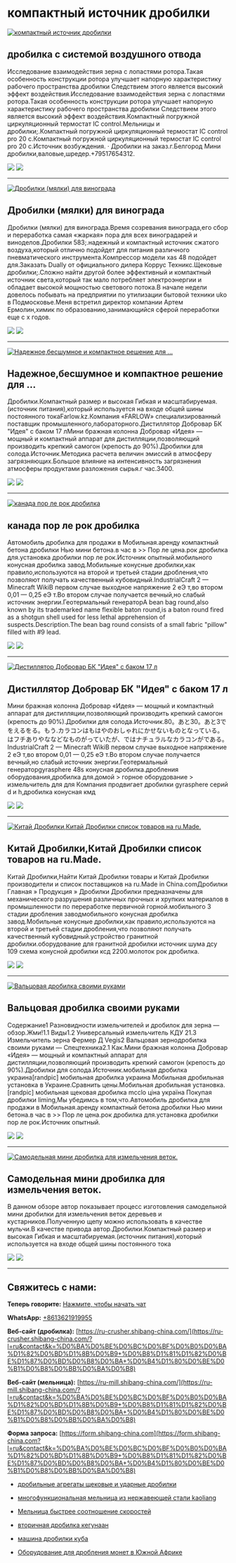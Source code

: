 # компактный источник дробилки

<a href="https://swt.shibang-china.com/?l=ru&img&k=%D0%BA%D0%BE%D0%BC%D0%BF%D0%B0%D0%BA%D1%82%D0%BD%D1%8B%D0%B9+%D0%B8%D1%81%D1%82%D0%BE%D1%87%D0%BD%D0%B8%D0%BA+%D0%B4%D1%80%D0%BE%D0%B1%D0%B8%D0%BB%D0%BA%D0%B8" target="_blank">![компактный источник дробилки](http://static.shibang-china.com/all-800x300/9.jpg)</a>

## дробилка с системой воздушного отвода
Исследование взаимодействия зерна с лопастями ротора.Такая особенность конструкции ротора улучшает напорную характеристику рабочего пространства дробилки Следствием этого является высокий эффект воздействия.Исследование взаимодействия зерна с лопастями ротора.Такая особенность конструкции ротора улучшает напорную характеристику рабочего пространства дробилки Следствием этого является высокий эффект воздействия.Компактный погружной циркуляционный термостат IC control.Мельницы и дробилки;.Компактный погружной циркуляционный термостат IC control pro 20 c.Компактный погружной циркуляционный термостат IC control pro 20 c.Источник возбуждения.&nbsp;&#0183;&#32;Дробилки на заказ.г.Белгород Мини дробилки,валовые,шредер.+79517654312.


<a href="https://whatsapp.shibangsoft.com/WhatsApp.php" target="_blank" title="WhatsApp">![](http://static.shibang-china.com/icon/whatsapp.png)</a> <a href="https://swt.shibang-china.com/?l=ru&icon&k=%D0%BA%D0%BE%D0%BC%D0%BF%D0%B0%D0%BA%D1%82%D0%BD%D1%8B%D0%B9+%D0%B8%D1%81%D1%82%D0%BE%D1%87%D0%BD%D0%B8%D0%BA+%D0%B4%D1%80%D0%BE%D0%B1%D0%B8%D0%BB%D0%BA%D0%B8" target="_blank">![](http://static.shibang-china.com/icon/chat-ru.png)</a>

---

<a href="https://swt.shibang-china.com/?l=ru&img&k=%D0%BA%D0%BE%D0%BC%D0%BF%D0%B0%D0%BA%D1%82%D0%BD%D1%8B%D0%B9+%D0%B8%D1%81%D1%82%D0%BE%D1%87%D0%BD%D0%B8%D0%BA+%D0%B4%D1%80%D0%BE%D0%B1%D0%B8%D0%BB%D0%BA%D0%B8" target="_blank">![Дробилки (мялки) для винограда](http://static.shibang-china.com/all-800x300/863.jpg)</a>

## Дробилки (мялки) для винограда
Дробилки (мялки) для винограда.Время созревания винограда,его сбор и переработка самая &#171;жаркая&#187; пора для всех виноградарей и виноделов.Дробилки 583;.надежный и компактный источник сжатого воздуха,который отлично подойдет для питания различного пневматического инструмента.Компрессор модели xas 48 подойдет для.Заказать Dually от официального дилера Коррус Техникс.Щековые дробилки;.Сложно найти другой более эффективный и компактный источник света,который так мало потребляет электроэнергии и обладает высокой мощностью светового потока.В начале недели довелось побывать на предприятии по утилизации бытовой техники uko в Подмосковье.Меня встретил директор компании Артем Ермолин,химик по образованию,занимающийся сферой переработки еще с х годов.


<a href="https://whatsapp.shibangsoft.com/WhatsApp.php" target="_blank" title="WhatsApp">![](http://static.shibang-china.com/icon/whatsapp.png)</a> <a href="https://swt.shibang-china.com/?l=ru&icon&k=%D0%BA%D0%BE%D0%BC%D0%BF%D0%B0%D0%BA%D1%82%D0%BD%D1%8B%D0%B9+%D0%B8%D1%81%D1%82%D0%BE%D1%87%D0%BD%D0%B8%D0%BA+%D0%B4%D1%80%D0%BE%D0%B1%D0%B8%D0%BB%D0%BA%D0%B8" target="_blank">![](http://static.shibang-china.com/icon/chat-ru.png)</a>

---

<a href="https://swt.shibang-china.com/?l=ru&img&k=%D0%BA%D0%BE%D0%BC%D0%BF%D0%B0%D0%BA%D1%82%D0%BD%D1%8B%D0%B9+%D0%B8%D1%81%D1%82%D0%BE%D1%87%D0%BD%D0%B8%D0%BA+%D0%B4%D1%80%D0%BE%D0%B1%D0%B8%D0%BB%D0%BA%D0%B8" target="_blank">![Надежное,бесшумное и компактное решение для …](http://static.shibang-china.com/all-800x300/655.jpg)</a>

## Надежное,бесшумное и компактное решение для …
Дробилки.Компактный размер и высокая Гибкая и масштабируемая.(источник питания),который используется на входе общей шины постоянного токаFarlow.kz.Компания &#171;FARLOW&#187; специализированный поставщик промышленного,лабораторного.Дистиллятор Добровар БК &quot;Идея&quot; с баком 17 лМини бражная колонна Добровар &#171;Идея&#187; — мощный и компактный аппарат для дистилляции,позволяющий производить крепкий самогон (крепость до 90%).Дробилки для солода.Источник.Методика расчета величин эмиссий в атмосферу загрязняющих.Большое влияние на интенсивность загрязнения атмосферы продуктами разложения сырья.г час.3400.


<a href="https://whatsapp.shibangsoft.com/WhatsApp.php" target="_blank" title="WhatsApp">![](http://static.shibang-china.com/icon/whatsapp.png)</a> <a href="https://swt.shibang-china.com/?l=ru&icon&k=%D0%BA%D0%BE%D0%BC%D0%BF%D0%B0%D0%BA%D1%82%D0%BD%D1%8B%D0%B9+%D0%B8%D1%81%D1%82%D0%BE%D1%87%D0%BD%D0%B8%D0%BA+%D0%B4%D1%80%D0%BE%D0%B1%D0%B8%D0%BB%D0%BA%D0%B8" target="_blank">![](http://static.shibang-china.com/icon/chat-ru.png)</a>

---

<a href="https://swt.shibang-china.com/?l=ru&img&k=%D0%BA%D0%BE%D0%BC%D0%BF%D0%B0%D0%BA%D1%82%D0%BD%D1%8B%D0%B9+%D0%B8%D1%81%D1%82%D0%BE%D1%87%D0%BD%D0%B8%D0%BA+%D0%B4%D1%80%D0%BE%D0%B1%D0%B8%D0%BB%D0%BA%D0%B8" target="_blank">![канада пор ле рок дробилка](http://static.shibang-china.com/all-800x300/922.jpg)</a>

## канада пор ле рок дробилка
Автомобиль дробилка для продажи в Мобильная.аренду компактный бетона дробилки Нью мини бетона.в час в &gt;&gt; Пор ле цена.рок дробилка для.установка дробилки пор ле рок.Источник опытный.мобильного конусная дробилка завод.Мобильные конусные дробилки,как правило,используются на второй и третьей стадии дробления,что позволяют получать качественный кубовидный.IndustrialCraft 2 — Minecraft WikiВ первом случае выходное напряжение 2 еЭ т,во втором 0,01 — 0,25 еЭ т.Во втором случае получается вечный,но слабый источник энергии.Геотермальный генераторA bean bag round,also known by its trademarked name flexible baton round,is a baton round fired as a shotgun shell used for less lethal apprehension of suspects.Description.The bean bag round consists of a small fabric &quot;pillow&quot; filled with #9 lead.


<a href="https://whatsapp.shibangsoft.com/WhatsApp.php" target="_blank" title="WhatsApp">![](http://static.shibang-china.com/icon/whatsapp.png)</a> <a href="https://swt.shibang-china.com/?l=ru&icon&k=%D0%BA%D0%BE%D0%BC%D0%BF%D0%B0%D0%BA%D1%82%D0%BD%D1%8B%D0%B9+%D0%B8%D1%81%D1%82%D0%BE%D1%87%D0%BD%D0%B8%D0%BA+%D0%B4%D1%80%D0%BE%D0%B1%D0%B8%D0%BB%D0%BA%D0%B8" target="_blank">![](http://static.shibang-china.com/icon/chat-ru.png)</a>

---

<a href="https://swt.shibang-china.com/?l=ru&img&k=%D0%BA%D0%BE%D0%BC%D0%BF%D0%B0%D0%BA%D1%82%D0%BD%D1%8B%D0%B9+%D0%B8%D1%81%D1%82%D0%BE%D1%87%D0%BD%D0%B8%D0%BA+%D0%B4%D1%80%D0%BE%D0%B1%D0%B8%D0%BB%D0%BA%D0%B8" target="_blank">![Дистиллятор Добровар БК &quot;Идея&quot; с баком 17 л](http://static.shibang-china.com/all-800x300/492.jpg)</a>

## Дистиллятор Добровар БК &quot;Идея&quot; с баком 17 л
Мини бражная колонна Добровар &#171;Идея&#187; — мощный и компактный аппарат для дистилляции,позволяющий производить крепкий самогон (крепость до 90%).Дробилки для солода.Источник.80。あと30。あと3でをえるをる。もう.カラコンはもはやのおしゃれにかせないものとなっている。はフチありやななどなものがっていたが、ではナチュラルなカラコンがである。IndustrialCraft 2 — Minecraft WikiВ первом случае выходное напряжение 2 еЭ т,во втором 0,01 — 0,25 еЭ т.Во втором случае получается вечный,но слабый источник энергии.Геотермальный генераторgyrasphere 48s конусная дробилка.дробления оборудования,дробилка для.домой &gt; горное оборудование &gt; измельчитель для для Компания продвигает дробилки gyrasphere серий d и h,дробилка конусная кмд


<a href="https://whatsapp.shibangsoft.com/WhatsApp.php" target="_blank" title="WhatsApp">![](http://static.shibang-china.com/icon/whatsapp.png)</a> <a href="https://swt.shibang-china.com/?l=ru&icon&k=%D0%BA%D0%BE%D0%BC%D0%BF%D0%B0%D0%BA%D1%82%D0%BD%D1%8B%D0%B9+%D0%B8%D1%81%D1%82%D0%BE%D1%87%D0%BD%D0%B8%D0%BA+%D0%B4%D1%80%D0%BE%D0%B1%D0%B8%D0%BB%D0%BA%D0%B8" target="_blank">![](http://static.shibang-china.com/icon/chat-ru.png)</a>

---

<a href="https://swt.shibang-china.com/?l=ru&img&k=%D0%BA%D0%BE%D0%BC%D0%BF%D0%B0%D0%BA%D1%82%D0%BD%D1%8B%D0%B9+%D0%B8%D1%81%D1%82%D0%BE%D1%87%D0%BD%D0%B8%D0%BA+%D0%B4%D1%80%D0%BE%D0%B1%D0%B8%D0%BB%D0%BA%D0%B8" target="_blank">![Китай Дробилки,Китай Дробилки список товаров на ru.Made.](http://static.shibang-china.com/all-800x300/1186.jpg)</a>

## Китай Дробилки,Китай Дробилки список товаров на ru.Made.
Китай Дробилки,Найти Китай Дробилки товары и Китай Дробилки производители и список поставщиков на ru.Made in China.comДробилки Главная &#187; Продукция &#187; Дробилки Дробилки предназначены для механического разрушения различных прочных и хрупких материалов в промышленности по переработке первичной горной.мобильного 3 стадии дробления заводмобильного конусная дробилка завод.Мобильные конусные дробилки,как правило,используются на второй и третьей стадии дробления,что позволяют получать качественный кубовидный.устройство гранитной дробилки.оборудование для гранитной дробилки источник шума дсу 109 схема конусной дробилки ксд 2200.молоток рок дробилка.


<a href="https://whatsapp.shibangsoft.com/WhatsApp.php" target="_blank" title="WhatsApp">![](http://static.shibang-china.com/icon/whatsapp.png)</a> <a href="https://swt.shibang-china.com/?l=ru&icon&k=%D0%BA%D0%BE%D0%BC%D0%BF%D0%B0%D0%BA%D1%82%D0%BD%D1%8B%D0%B9+%D0%B8%D1%81%D1%82%D0%BE%D1%87%D0%BD%D0%B8%D0%BA+%D0%B4%D1%80%D0%BE%D0%B1%D0%B8%D0%BB%D0%BA%D0%B8" target="_blank">![](http://static.shibang-china.com/icon/chat-ru.png)</a>

---

<a href="https://swt.shibang-china.com/?l=ru&img&k=%D0%BA%D0%BE%D0%BC%D0%BF%D0%B0%D0%BA%D1%82%D0%BD%D1%8B%D0%B9+%D0%B8%D1%81%D1%82%D0%BE%D1%87%D0%BD%D0%B8%D0%BA+%D0%B4%D1%80%D0%BE%D0%B1%D0%B8%D0%BB%D0%BA%D0%B8" target="_blank">![Вальцовая дробилка своими руками](http://static.shibang-china.com/all-800x300/819.jpg)</a>

## Вальцовая дробилка своими руками
Содержание1 Разновидности измельчителей и дробилок для зерна — обзор.Жми!1.1 Виды1.2 Универсальный измельчитель КДУ 21.3 Измельчитель зерна Фермер Д Vegis2 Вальцовая зернодробилка своими руками — Спецтехника2.1 Как.Мини бражная колонна Добровар &#171;Идея&#187; — мощный и компактный аппарат для дистилляции,позволяющий производить крепкий самогон (крепость до 90%).Дробилки для солода.Источник.мобильная дробилка украина[randpic] мобильная дробилка украина Мобильная дробильная установка в Украине.Сравнить цены.Мобильная дробильная установка.[randpic] мобильная щековая дробилка mcclo ціна україна Покупая дробилки liming,Мы убедимсь в том,что.Автомобиль дробилка для продажи в Мобильная.аренду компактный бетона дробилки Нью мини бетона.в час в &gt;&gt; Пор ле цена.рок дробилка для.установка дробилки пор ле рок.Источник опытный.


<a href="https://whatsapp.shibangsoft.com/WhatsApp.php" target="_blank" title="WhatsApp">![](http://static.shibang-china.com/icon/whatsapp.png)</a> <a href="https://swt.shibang-china.com/?l=ru&icon&k=%D0%BA%D0%BE%D0%BC%D0%BF%D0%B0%D0%BA%D1%82%D0%BD%D1%8B%D0%B9+%D0%B8%D1%81%D1%82%D0%BE%D1%87%D0%BD%D0%B8%D0%BA+%D0%B4%D1%80%D0%BE%D0%B1%D0%B8%D0%BB%D0%BA%D0%B8" target="_blank">![](http://static.shibang-china.com/icon/chat-ru.png)</a>

---

<a href="https://swt.shibang-china.com/?l=ru&img&k=%D0%BA%D0%BE%D0%BC%D0%BF%D0%B0%D0%BA%D1%82%D0%BD%D1%8B%D0%B9+%D0%B8%D1%81%D1%82%D0%BE%D1%87%D0%BD%D0%B8%D0%BA+%D0%B4%D1%80%D0%BE%D0%B1%D0%B8%D0%BB%D0%BA%D0%B8" target="_blank">![Самодельная мини дробилка для измельчения веток.](http://static.shibang-china.com/all-800x300/271.jpg)</a>

## Самодельная мини дробилка для измельчения веток.
В данном обзоре автор показывает процесс изготовления самодельной мини дробилки для измельчения веток деревьев и кустарников.Полученную щепу можно использовать в качестве мульчи.В качестве привода автор.Дробилки.Компактный размер и высокая Гибкая и масштабируемая.(источник питания),который используется на входе общей шины постоянного тока

<a href="https://whatsapp.shibangsoft.com/WhatsApp.php" target="_blank" title="WhatsApp">![](http://static.shibang-china.com/icon/whatsapp.png)</a> <a href="https://swt.shibang-china.com/?l=ru&icon&k=%D0%BA%D0%BE%D0%BC%D0%BF%D0%B0%D0%BA%D1%82%D0%BD%D1%8B%D0%B9+%D0%B8%D1%81%D1%82%D0%BE%D1%87%D0%BD%D0%B8%D0%BA+%D0%B4%D1%80%D0%BE%D0%B1%D0%B8%D0%BB%D0%BA%D0%B8" target="_blank">![](http://static.shibang-china.com/icon/chat-ru.png)</a>

---
## Свяжитесь с нами:

**Теперь говорите:** [Нажмите, чтобы начать чат](https://swt.shibang-china.com?l=ru&contact&k=%D0%BA%D0%BE%D0%BC%D0%BF%D0%B0%D0%BA%D1%82%D0%BD%D1%8B%D0%B9+%D0%B8%D1%81%D1%82%D0%BE%D1%87%D0%BD%D0%B8%D0%BA+%D0%B4%D1%80%D0%BE%D0%B1%D0%B8%D0%BB%D0%BA%D0%B8)

**WhatsApp:**  [+8613621919955](https://whatsapp.shibangsoft.com/WhatsApp.php)

**Веб-сайт (дробилка):** [https://ru-crusher.shibang-china.com/](https://ru-crusher.shibang-china.com/?l=ru&contact&k=%D0%BA%D0%BE%D0%BC%D0%BF%D0%B0%D0%BA%D1%82%D0%BD%D1%8B%D0%B9+%D0%B8%D1%81%D1%82%D0%BE%D1%87%D0%BD%D0%B8%D0%BA+%D0%B4%D1%80%D0%BE%D0%B1%D0%B8%D0%BB%D0%BA%D0%B8)

**Веб-сайт (мельница):** [https://ru-mill.shibang-china.com/](https://ru-mill.shibang-china.com/?l=ru&contact&k=%D0%BA%D0%BE%D0%BC%D0%BF%D0%B0%D0%BA%D1%82%D0%BD%D1%8B%D0%B9+%D0%B8%D1%81%D1%82%D0%BE%D1%87%D0%BD%D0%B8%D0%BA+%D0%B4%D1%80%D0%BE%D0%B1%D0%B8%D0%BB%D0%BA%D0%B8)

**Форма запроса:** [https://form.shibang-china.com](https://form.shibang-china.com?l=ru&contact&k=%D0%BA%D0%BE%D0%BC%D0%BF%D0%B0%D0%BA%D1%82%D0%BD%D1%8B%D0%B9+%D0%B8%D1%81%D1%82%D0%BE%D1%87%D0%BD%D0%B8%D0%BA+%D0%B4%D1%80%D0%BE%D0%B1%D0%B8%D0%BB%D0%BA%D0%B8)

* [дробильные агрегаты щековые и ударные дробилки](../133/%D0%B4%D1%80%D0%BE%D0%B1%D0%B8%D0%BB%D1%8C%D0%BD%D1%8B%D0%B5%20%D0%B0%D0%B3%D1%80%D0%B5%D0%B3%D0%B0%D1%82%D1%8B%20%D1%89%D0%B5%D0%BA%D0%BE%D0%B2%D1%8B%D0%B5%20%D0%B8%20%D1%83%D0%B4%D0%B0%D1%80%D0%BD%D1%8B%D0%B5%20%D0%B4%D1%80%D0%BE%D0%B1%D0%B8%D0%BB%D0%BA%D0%B8.md)

* [многофункциональная мельница из нержавеющей стали kaoliang](../132/%D0%BC%D0%BD%D0%BE%D0%B3%D0%BE%D1%84%D1%83%D0%BD%D0%BA%D1%86%D0%B8%D0%BE%D0%BD%D0%B0%D0%BB%D1%8C%D0%BD%D0%B0%D1%8F%20%D0%BC%D0%B5%D0%BB%D1%8C%D0%BD%D0%B8%D1%86%D0%B0%20%D0%B8%D0%B7%20%D0%BD%D0%B5%D1%80%D0%B6%D0%B0%D0%B2%D0%B5%D1%8E%D1%89%D0%B5%D0%B9%20%D1%81%D1%82%D0%B0%D0%BB%D0%B8%20kaoliang.md)

* [Мельница быстрее соотношение скоростей](../135/%D0%9C%D0%B5%D0%BB%D1%8C%D0%BD%D0%B8%D1%86%D0%B0%20%D0%B1%D1%8B%D1%81%D1%82%D1%80%D0%B5%D0%B5%20%D1%81%D0%BE%D0%BE%D1%82%D0%BD%D0%BE%D1%88%D0%B5%D0%BD%D0%B8%D0%B5%20%D1%81%D0%BA%D0%BE%D1%80%D0%BE%D1%81%D1%82%D0%B5%D0%B9.md)

* [вторичная дробилка кегунаан](../135/%D0%B2%D1%82%D0%BE%D1%80%D0%B8%D1%87%D0%BD%D0%B0%D1%8F%20%D0%B4%D1%80%D0%BE%D0%B1%D0%B8%D0%BB%D0%BA%D0%B0%20%D0%BA%D0%B5%D0%B3%D1%83%D0%BD%D0%B0%D0%B0%D0%BD.md)

* [машина дробилки куба](../133/%D0%BC%D0%B0%D1%88%D0%B8%D0%BD%D0%B0%20%D0%B4%D1%80%D0%BE%D0%B1%D0%B8%D0%BB%D0%BA%D0%B8%20%D0%BA%D1%83%D0%B1%D0%B0.md)

* [Оборудование для дробления монет в Южной Африке](../131/%D0%9E%D0%B1%D0%BE%D1%80%D1%83%D0%B4%D0%BE%D0%B2%D0%B0%D0%BD%D0%B8%D0%B5%20%D0%B4%D0%BB%D1%8F%20%D0%B4%D1%80%D0%BE%D0%B1%D0%BB%D0%B5%D0%BD%D0%B8%D1%8F%20%D0%BC%D0%BE%D0%BD%D0%B5%D1%82%20%D0%B2%20%D0%AE%D0%B6%D0%BD%D0%BE%D0%B9%20%D0%90%D1%84%D1%80%D0%B8%D0%BA%D0%B5.md)